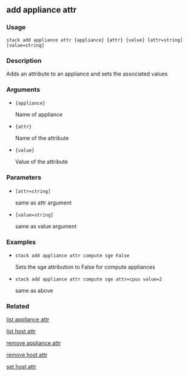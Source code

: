 ## add appliance attr

### Usage

`stack add appliance attr {appliance} {attr} {value} [attr=string] [value=string]`

### Description

Adds an attribute to an appliance and sets the associated values

### Arguments

* `{appliance}`

   Name of appliance

* `{attr}`

   Name of the attribute

* `{value}`

   Value of the attribute


### Parameters
* `[attr=string]`

   same as attr argument
* `[value=string]`

   same as value argument

### Examples

* `stack add appliance attr compute sge False`

   Sets the sge attribution to False for compute appliances

* `stack add appliance attr compute sge attr=cpus value=2`

   same as above


### Related
[list appliance attr](list-appliance-attr)

[list host attr](list-host-attr)

[remove appliance attr](remove-appliance-attr)

[remove host attr](remove-host-attr)

[set host attr](set-host-attr)



